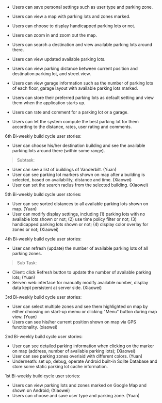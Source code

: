   * Users can save personal settings such as user type and parking zone.
  * Users can view a map with parking lots and zones marked.
  * Users can choose to display handicapped parking lots or not.
  * Users can zoom in and zoom out the map.
  * Users can search a destination and view available parking lots around there.
  * Users can view updated available parking lots.

  * Users can view parking distance between current position and destination parking lot,  and street view.
  * Users can view garage information such as the number of parking lots of each floor, garage layout with available parking lots marked.
  * Users can store their preferred parking lots as default setting and view them when the application starts up.
  * Users can rate and comment for a parking lot or a garage.
  * Users can let the system compute the best parking lot for them according to the distance, rates, user rating and comments.

6th Bi-weekly build cycle user stories:
  * User can choose his/her destination building and see the available parking lots around there (within some range).
> Subtask:
  * User can see a list of buildings of Vanderbilt. (Yuan)
  * User can see parking lot markers shown on map after a building is selected, based on availability, distance and time. (Xiaowei)
  * User can set the search radius from the selected building. (Xiaowei)

5th Bi-weekly build cycle user stories:
  * User can see sorted distances to all available parking lots shown on map. (Yuan)
  * User can modify display settings, including (1) parking lots with no available lots shown or not; (2) use time policy filter or not; (3) handicapped parking lots shown or not; (4) display color overlay for zones or not; (Xiaowei)

4th Bi-weekly build cycle user stories:
  * User can refresh (update) the number of available parking lots of all parking zones.

> Sub Task:
  * Client: click Refresh button to update the number of available parking lots; (Yuan)
  * Server: web interface for manually modify available number, display data kept persistent at server side. (Xiaowei)

3rd Bi-weekly build cycle user stories:
  * User can select multiple zones and see them highlighted on map by either choosing on start-up memu or clicking "Menu" button during map view. (Yuan)
  * Users can see his/her current position shown on map via GPS functionality. (xiaowei)

2nd Bi-weekly build cycle user stories:
  * User can see detailed parking information when clicking on the marker on map (address, number of available parking lots); (Xiaowei)
  * User can see parking zones overlaid with different colors. (Yuan)
  * Underneath: set up, debug, operate Android built-in Sqlite Database and store some static parking lot cache information.

1st Bi-weekly build cycle user stories:
  * Users can view parking lots and zones marked on Google Map and shown on Android; (Xiaowei)
  * Users can choose and save user type and parking zone. (Yuan)
